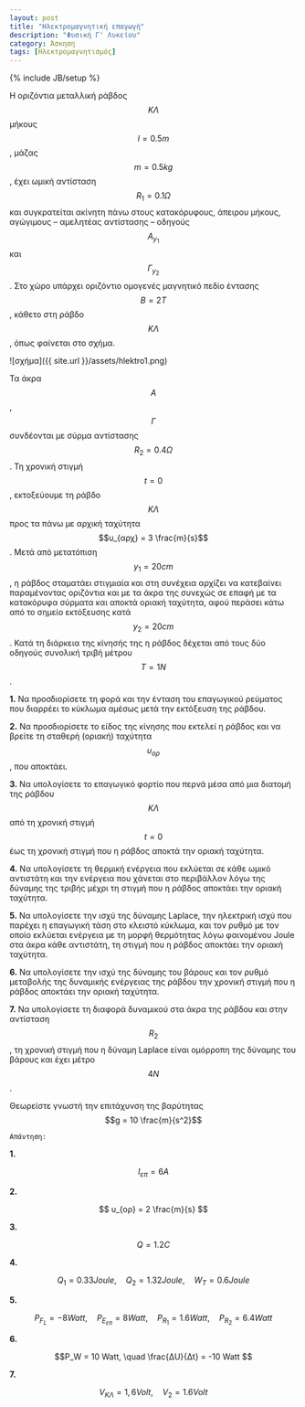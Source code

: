 ```yaml
---
layout: post
title: "Ηλεκτρομαγνητική επαγωγή"
description: "Φυσική Γ' Λυκείου"
category: Άσκηση
tags: [Ηλεκτρομαγνητισμός]
---
```

{% include JB/setup %}

Η οριζόντια μεταλλική ράβδος $$ΚΛ$$ μήκους $$l=0.5 m$$, μάζας $$m=0.5kg$$,
έχει ωμική αντίσταση $$R_1 =0.1Ω$$ και συγκρατείται ακίνητη πάνω στους
κατακόρυφους, άπειρου μήκους, αγώγιμους – αμελητέας αντίστασης – οδηγούς $$Α_{y_1}$$ και
$$Γ_{y_2}$$. Στο χώρο υπάρχει οριζόντιο ομογενές μαγνητικό πεδίο έντασης
$$Β=2Τ$$, κάθετο στη ράβδο $$ΚΛ$$, όπως φαίνεται στο σχήμα. 

![σχήμα]({{ site.url }}/assets/hlektro1.png) 

Τα άκρα $$Α$$, $$Γ$$ συνδέονται με σύρμα αντίστασης $$R_2 =0.4Ω$$.
Τη χρονική στιγμή $$t=0$$, εκτοξεύουμε τη ράβδο $$ΚΛ$$ προς τα πάνω με
αρχική ταχύτητα $$υ_{αρχ} = 3 \frac{m}{s}$$. Μετά από μετατόπιση $$y_1 = 20 cm$$, η ράβδος 
σταματάει στιγμιαία και στη συνέχεια αρχίζει να κατεβαίνει παραμένοντας οριζόντια
και με τα άκρα της συνεχώς σε επαφή με τα κατακόρυφα σύρματα και αποκτά οριακή ταχύτητα, 
αφού περάσει κάτω από το σημείο εκτόξευσης κατά $$y_2 = 20 cm$$. Κατά τη διάρκεια της κίνησής της
η ράβδος δέχεται από τους δύο οδηγούς συνολική τριβή μέτρου $$Τ=1Ν$$.

**1.**  Να προσδιορίσετε τη φορά και την ένταση του επαγωγικού ρεύματος που 
διαρρέει το κύκλωμα αμέσως μετά την εκτόξευση της ράβδου.

**2.**  Να προσδιορίσετε το είδος της κίνησης που εκτελεί η ράβδος και να βρείτε τη σταθερή
(οριακή) ταχύτητα $$υ_{ορ}$$, που αποκτάει.

**3.**  Να υπολογίσετε το επαγωγικό φορτίο που περνά μέσα από μια διατομή της ράβδου $$ΚΛ$$
από τη χρονική στιγμή $$t = 0$$ έως τη χρονική στιγμή που η ράβδος αποκτά την οριακή ταχύτητα. 

**4.**  Να υπολογίσετε τη θερμική ενέργεια που εκλύεται σε κάθε ωμικό αντιστάτη και την ενέργεια 
που χάνεται στο περιβάλλον λόγω της δύναμης της τριβής μέχρι τη στιγμή
που η ράβδος αποκτάει την οριακή ταχύτητα.

**5.**  Να υπολογίσετε την ισχύ της δύναμης Laplace, την ηλεκτρική ισχύ που παρέχει η επαγωγική τάση στο κλειστό κύκλωμα,
και τον ρυθμό με τον οποίο εκλύεται ενέργεια με τη μορφή θερμότητας λόγω φαινομένου Joule 
στα άκρα κάθε αντιστάτη, τη στιγμή που η ράβδος αποκτάει την οριακή ταχύτητα.

**6.**  Να υπολογίσετε την ισχύ της δύναμης του βάρους και τον ρυθμό μεταβολής της 
δυναμικής ενέργειας της ράβδου την χρονική στιγμή που η ράβδος αποκτάει την οριακή ταχύτητα.

**7.**  Να υπολογίσετε τη διαφορά δυναμικού στα άκρα της ράβδου και στην αντίσταση $$R_2$$ , τη χρονική στιγμή που 
η δύναμη Laplace είναι ομόρροπη της δύναμης του βάρους και έχει μέτρο $$4Ν$$.

Θεωρείστε γνωστή την επιτάχυνση της βαρύτητας $$g = 10 \frac{m}{s^2}$$


`Απάντηση:`

**1.**

$$ Ι_{επ} = 6Α$$

**2.**

$$ υ_{ορ} = 2 \frac{m}{s} $$ 

**3.**

$$ Q = 1.2 C$$

**4.**

$$Q_1 = 0.33 Joule, \quad Q_2 = 1.32 Joule, \quad W_T = 0.6 Joule$$

**5.**

$$P_{F_L} = -8 Watt, \quad P_{E_{επ}} = 8 Watt, \quad P_{R_1} = 1.6 Watt, \quad P_{R_2} = 6.4 Watt$$

**6.**

$$P_W = 10 Watt, \quad \frac{ΔU}{Δt} = -10 Watt $$

**7.**

$$V_{ΚΛ} = 1,6 Volt, \quad V_2 = 1.6 Volt$$

